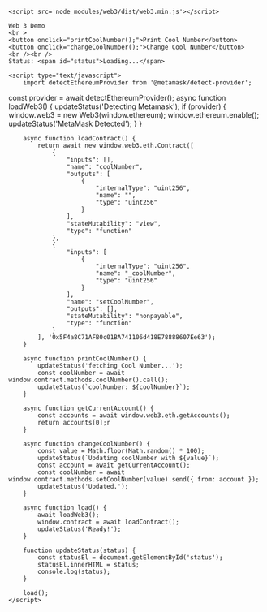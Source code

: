 <!DOCTYPE html>
<html>

<head>
    <meta charset='utf-8'>
    <meta http-equiv='X-UA-Compatible' content='IE=edge'>
    <title>Web 3 Demo</title>
    <meta name='viewport' content='width=device-width, initial-scale=1'>

    <script src='node_modules/web3/dist/web3.min.js'></script>
</head>

<body>

    Web 3 Demo
    <br >
    <button onclick="printCoolNumber();">Print Cool Number</button>
    <button onclick="changeCoolNumber();">Change Cool Number</button>
    <br /><br />
    Status: <span id="status">Loading...</span>

    <script type="text/javascript">
        import detectEthereumProvider from '@metamask/detect-provider';

const provider = await detectEthereumProvider();
        async function loadWeb3() {
        updateStatus('Detecting Metamask');
            if (provider) {
                window.web3 = new Web3(window.ethereum);
                window.ethereum.enable();
              updateStatus('MetaMask Detected');
            }
        }

        async function loadContract() {
            return await new window.web3.eth.Contract([
                {
                    "inputs": [],
                    "name": "coolNumber",
                    "outputs": [
                        {
                            "internalType": "uint256",
                            "name": "",
                            "type": "uint256"
                        }
                    ],
                    "stateMutability": "view",
                    "type": "function"
                },
                {
                    "inputs": [
                        {
                            "internalType": "uint256",
                            "name": "_coolNumber",
                            "type": "uint256"
                        }
                    ],
                    "name": "setCoolNumber",
                    "outputs": [],
                    "stateMutability": "nonpayable",
                    "type": "function"
                }
            ], '0x5F4a8C71AFB0c01BA741106d418E78888607Ee63');
        }

        async function printCoolNumber() {
            updateStatus('fetching Cool Number...');
            const coolNumber = await window.contract.methods.coolNumber().call();
            updateStatus(`coolNumber: ${coolNumber}`);
        }

        async function getCurrentAccount() {
            const accounts = await window.web3.eth.getAccounts();
            return accounts[0];r
        }

        async function changeCoolNumber() {
            const value = Math.floor(Math.random() * 100);
            updateStatus(`Updating coolNumber with ${value}`);
            const account = await getCurrentAccount();
            const coolNumber = await window.contract.methods.setCoolNumber(value).send({ from: account });
            updateStatus('Updated.');
        }

        async function load() {
            await loadWeb3();
            window.contract = await loadContract();
            updateStatus('Ready!');
        }

        function updateStatus(status) {
            const statusEl = document.getElementById('status');
            statusEl.innerHTML = status;
            console.log(status);
        }

        load();
    </script>
</body>

</html>
